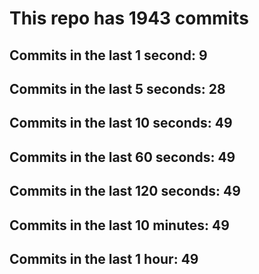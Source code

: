 # This repo has 1943 commits

## Commits in the last 1 second: 9
## Commits in the last 5 seconds: 28
## Commits in the last 10 seconds: 49
## Commits in the last 60 seconds: 49
## Commits in the last 120 seconds: 49
## Commits in the last 10 minutes: 49
## Commits in the last 1 hour: 49
